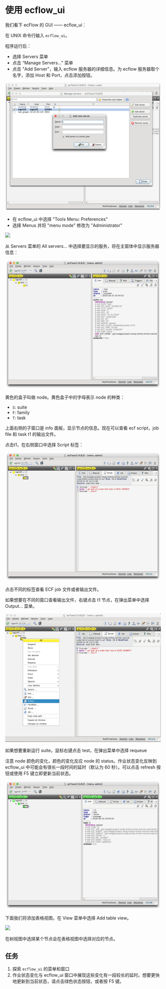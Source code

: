 # 使用 ecflow_ui

我们看下 ecFlow 的 GUI —— ecfloe_ui：

在 UNIX 命令行输入 `ecflow_ui`。

程序运行后：

- 选择 Servers 菜单
- 点击 “Manage Servers..." 菜单
- 点击 "Add Server"，输入 ecflow 服务器的详细信息。为 ecflow 服务器取个名字，添加 Host 和 Port，点击添加按钮。

![](./asset/ecflowui_manage_servers.png)

- 在 ecflow_ui 中选择 "Tools Menu: Preferences"
- 选择 Menus 并将 "menu mode" 修改为 "Administrator"

![](./assert/ecflowui_menu_mode.png)

从 Servers 菜单的 All servers... 中选择要显示的服务，将在主窗体中显示服务器信息：

![](./asset/ecflowui_select_server.png)

黄色的盒子叫做 node。黄色盒子中的字母表示 node 的种类：

- `S`: suite
- `F`: family
- `T`: task

上面右侧的子窗口是 info 面板，显示节点的信息。现在可以查看 ecf script，job file 和 task t1 的输出文件。

点击t1，在右侧窗口中选择 Script 标签：

![](./asset/ecflowui_job_script.png)

点击不同的标签查看 ECF job 文件或者输出文件。

如果想要在不同的窗口查看输出文件，右键点击 t1 节点，在弹出菜单中选择 Output... 菜单。

![](./asset/ecflowui_task_menu.png)

如果想要重新运行 suite，鼠标右键点击 test，在弹出菜单中选择 requeue

注意 node 颜色的变化，颜色的变化反应 node 的 status。作业状态变化反映到 ecflow_ui 中可能会有很长一段时间的延时（默认为 60 秒）。可以点击 refresh 按钮或使用 F5 键立即更新当前状态。

![](./asset/ecflowui_node_status.png)

下面我们将添加表格视图，在 View 菜单中选择 Add table view。

![](./asset/ecflowui_treeview.png)

在树视图中选择某个节点会在表格视图中选择对应的节点。

## 任务

1. 探索 `ecflow_ui` 的菜单和窗口
2. 作业状态变化与 ecflow_ui 窗口中展现这些变化有一段较长的延时。想要更快地更新到当前状态，请点击绿色状态按钮，或者按 F5 键。
